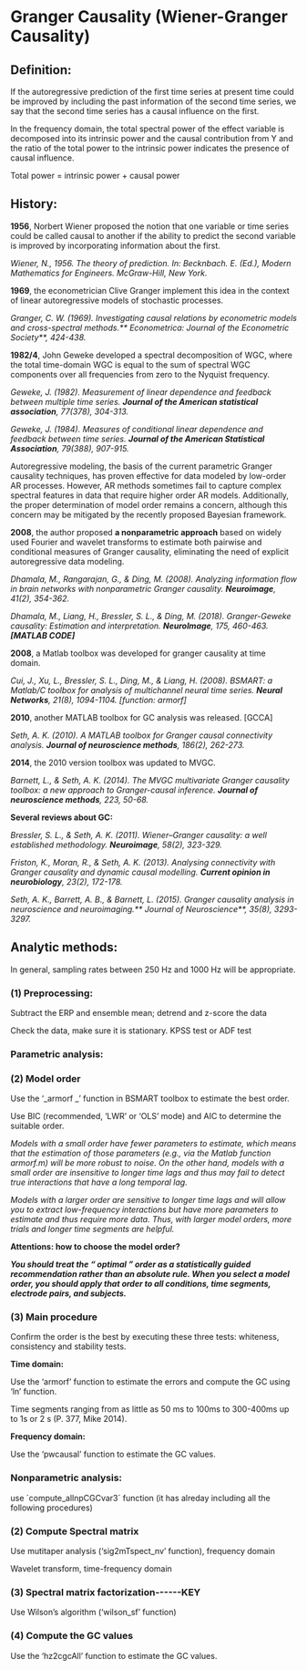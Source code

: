 # Granger Causality (Wiener-Granger Causality)

## Definition:

If the autoregressive prediction of the first time series at present time could be improved by including the past information of the second time series, we say that the second time series has a causal influence on the first.

In the frequency domain, the total spectral power of the effect variable is decomposed into its intrinsic power and the causal contribution from Y and the ratio of the total power to the intrinsic power indicates the presence of causal influence.

Total power = intrinsic power + causal power

## History:

**1956**, Norbert Wiener proposed the notion that one variable or time series could be called causal to another if the ability to predict the second variable is improved by incorporating information about the first.

_Wiener, N., 1956. The theory of prediction. In: Becknbach. E. (Ed.), Modern Mathematics for Engineers. McGraw-Hill, New York._

**1969**, the econometrician Clive Granger implement this idea in the context of linear autoregressive models of stochastic processes.

_Granger, C. W. (1969). Investigating causal relations by econometric models and cross-spectral methods.** Econometrica: Journal of the Econometric Society**, 424-438._

**1982/4**, John Geweke developed a spectral decomposition of WGC, where the total time-domain WGC is equal to the sum of spectral WGC components over all frequencies from zero to the Nyquist frequency.

_Geweke, J. (1982). Measurement of linear dependence and feedback between multiple time series. **Journal of the American statistical association**, 77(378), 304-313._

_Geweke, J. (1984). Measures of conditional linear dependence and feedback between time series. **Journal of the American Statistical Association**, 79(388), 907-915._

Autoregressive modeling, the basis of the current parametric Granger causality techniques, has proven effective for data modeled by low-order AR processes. However, AR methods sometimes fail to capture complex spectral features in data that require higher order AR models. Additionally, the proper determination of model order remains a concern, although this concern may be mitigated by the recently proposed Bayesian framework.

**2008**, the author proposed **a nonparametric approach** based on widely used Fourier and wavelet transforms to estimate both pairwise and conditional measures of Granger causality, eliminating the need of explicit autoregressive data modeling.

_Dhamala, M., Rangarajan, G., & Ding, M. (2008). Analyzing information flow in brain networks with nonparametric Granger causality. **Neuroimage**, 41(2), 354-362._

_Dhamala, M., Liang, H., Bressler, S. L., & Ding, M. (2018). Granger-Geweke causality: Estimation and interpretation. **NeuroImage**, 175, 460-463. **[MATLAB CODE]**_

**2008**, a Matlab toolbox was developed for granger causality at time domain.

_Cui, J., Xu, L., Bressler, S. L., Ding, M., & Liang, H. (2008). BSMART: a Matlab/C toolbox for analysis of multichannel neural time series. **Neural Networks**, 21(8), 1094-1104. [function: armorf]_

**2010**, another MATLAB toolbox for GC analysis was released. [GCCA]

_Seth, A. K. (2010). A MATLAB toolbox for Granger causal connectivity analysis. **Journal of neuroscience methods**, 186(2), 262-273._

**2014**, the 2010 version toolbox was updated to MVGC.

_Barnett, L., & Seth, A. K. (2014). The MVGC multivariate Granger causality toolbox: a new approach to Granger-causal inference. **Journal of neuroscience methods**, 223, 50-68._

**Several reviews about GC:**

_Bressler, S. L., & Seth, A. K. (2011). Wiener–Granger causality: a well established methodology. **Neuroimage**, 58(2), 323-329._

_Friston, K., Moran, R., & Seth, A. K. (2013). Analysing connectivity with Granger causality and dynamic causal modelling. **Current opinion in neurobiology**, 23(2), 172-178._

_Seth, A. K., Barrett, A. B., & Barnett, L. (2015). Granger causality analysis in neuroscience and neuroimaging.** Journal of Neuroscience**, 35(8), 3293-3297._

## Analytic methods:

In general, sampling rates between 250 Hz and 1000 Hz will be appropriate.

### (1) Preprocessing:

Subtract the ERP and ensemble mean; detrend and z-score the data

Check the data, make sure it is stationary. KPSS test or ADF test

### Parametric analysis:

### (2) Model order

Use the ‘_armorf _’ function in BSMART toolbox to estimate the best order.

Use BIC (recommended, ‘LWR’ or ‘OLS’ mode) and AIC to determine the suitable order.

_Models with a small order have fewer parameters to estimate, which means that the estimation of those parameters (e.g., via the Matlab function armorf.m) will be more robust to noise. On the other hand, models with a small order are insensitive to longer time lags and thus may fail to detect true interactions that have a long temporal lag._

_Models with a larger order are sensitive to longer time lags and will allow you to extract low-frequency interactions but have more parameters to estimate and thus require more data. Thus, with larger model orders, more trials and longer time segments are helpful._

**Attentions: how to choose the model order?**

**_You should treat the “ optimal ” order as a statistically guided recommendation rather than an absolute rule. When you select a model order, you should apply that order to all conditions, time segments, electrode pairs, and subjects._**

### (3) Main procedure

Confirm the order is the best by executing these three tests: whiteness, consistency and stability tests.

**Time domain:**

Use the ‘armorf’ function to estimate the errors and compute the GC using ‘ln’ function.

Time segments ranging from as little as 50 ms to 100ms to 300-400ms up to 1s or 2 s (P. 377, Mike 2014).

**Frequency domain:**

Use the ‘pwcausal’ function to estimate the GC values.


### Nonparametric analysis: 
use ´compute_allnpCGCvar3´ function (it has alreday including all the following procedures)

### (2) Compute Spectral matrix

Use mutitaper analysis (‘sig2mTspect_nv’ function), frequency domain

Wavelet transform, time-frequency domain

### (3) Spectral matrix factorization------KEY

Use Wilson’s algorithm (‘wilson_sf’ function)

### (4) Compute the GC values

Use the ‘hz2cgcAll’ function to estimate the GC values.

